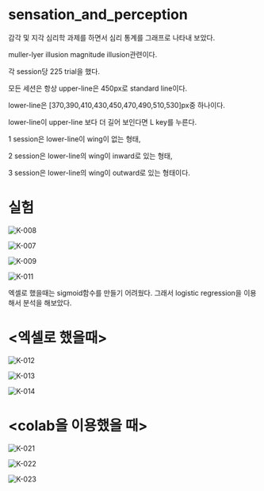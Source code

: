 # sensation_and_perception
감각 및 지각 심리학 과제를 하면서 심리 통계를 그래프로 나타내 보았다.

muller-lyer illusion magnitude illusion관련이다.

각 session당 225 trial을 했다. 


모든 세션은 항상 upper-line은 450px로 standard line이다.

lower-line은 [370,390,410,430,450,470,490,510,530]px중 하나이다.

lower-line이 upper-line 보다 더 길어 보인다면 L key를 누른다.


1 session은 lower-line이 wing이 없는 형태,

2 session은 lower-line의 wing이 inward로 있는 형태,

3 session은 lower-line의 wing이 outward로 있는 형태이다.

# 실험

![K-008](https://user-images.githubusercontent.com/52481037/79642004-f19f7d80-81d5-11ea-8c71-f85a662c64ee.jpg)


![K-007](https://user-images.githubusercontent.com/52481037/79642006-f3694100-81d5-11ea-9a22-2c2dacbb001d.jpg)


![K-009](https://user-images.githubusercontent.com/52481037/79642008-f49a6e00-81d5-11ea-8eed-9a1587b4d22d.jpg)


![K-011](https://user-images.githubusercontent.com/52481037/79642010-f6643180-81d5-11ea-977a-916f34bf68f7.jpg)


엑셀로 했을때는 sigmoid함수를 만들기 어려웠다. 
그래서 logistic regression을 이용해서 분석을 해보았다.


# <엑셀로 했을때>


![K-012](https://user-images.githubusercontent.com/52481037/79641769-86a17700-81d4-11ea-97f3-754676546363.jpg)


![K-013](https://user-images.githubusercontent.com/52481037/79641775-899c6780-81d4-11ea-9be7-6fab8f23bdc0.jpg)


![K-014](https://user-images.githubusercontent.com/52481037/79641778-8bfec180-81d4-11ea-8fc2-19f6dd184192.jpg)



 # <colab을 이용했을 때>


![K-021](https://user-images.githubusercontent.com/52481037/79641795-a3d64580-81d4-11ea-89fe-948a4b9424bc.jpg)


![K-022](https://user-images.githubusercontent.com/52481037/79641797-a6389f80-81d4-11ea-8b32-28ca854305f7.jpg)


![K-023](https://user-images.githubusercontent.com/52481037/79641798-a769cc80-81d4-11ea-81f5-a939fe38f5ce.jpg)
